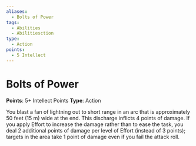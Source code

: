 ```yaml
---
aliases:
  - Bolts of Power
tags:
  - Abilities
  - Abilitiesction
type:
  - Action
points:
  - 5 Intellect
---
```


# Bolts of Power

**Points**: 5+ Intellect Points
**Type**: Action

You blast a fan of lightning out to short range in an arc that is approximately 50 feet (15 m) wide at the end. This discharge inflicts 4 points of damage. If you apply Effort to increase the damage rather than to ease the task, you deal 2 additional points of damage per level of Effort (instead of 3 points); targets in the area take 1 point of damage even if you fail the attack roll.
